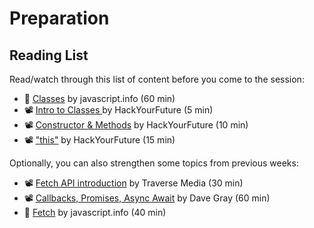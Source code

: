 # Preparation

## Reading List

Read/watch through this list of content before you come to the session:

- 📖 [Classes](https://javascript.info/classes) by javascript.info (60 min)
- 📽️ [Intro to Classes ](https://youtu.be/tciZZi2ZxrM) by HackYourFuture (5 min)
- 📽️ [Constructor & Methods](https://youtu.be/ZRCfNLtyO6Q) by HackYourFuture (10 min)
- 📽️ ["this"](https://youtu.be/LrQYgjIfxAU) by HackYourFuture (15 min)

Optionally, you can also strengthen some topics from previous weeks:

- 📽️ [Fetch API introduction](https://www.youtube.com/watch?v=Oive66jrwBs&ab_channel=TraversyMedia) by Traverse Media (30 min)
- 📽️ [Callbacks, Promises, Async Await](https://www.youtube.com/watch?v=VmQ6dHvnKIM&ab_channel=DaveGray) by Dave Gray (60 min)
- 📖 [Fetch](https://javascript.info/fetch) by javascript.info (40 min)
